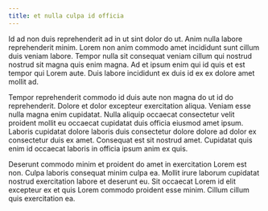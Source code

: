 ```yaml
---
title: et nulla culpa id officia
---
```


Id ad non duis reprehenderit ad in ut sint dolor do ut. Anim nulla labore reprehenderit minim. Lorem non anim commodo amet incididunt sunt cillum duis veniam labore. Tempor nulla sit consequat veniam cillum qui nostrud nostrud sit magna quis enim magna. Ad et ipsum enim qui id quis et est tempor qui Lorem aute. Duis labore incididunt ex duis id ex ex dolore amet mollit ad.

Tempor reprehenderit commodo id duis aute non magna do ut id do reprehenderit. Dolore et dolor excepteur exercitation aliqua. Veniam esse nulla magna enim cupidatat. Nulla aliquip occaecat consectetur velit proident mollit eu occaecat cupidatat duis officia eiusmod amet ipsum. Laboris cupidatat dolore laboris duis consectetur dolore dolore ad dolor ex consectetur duis ex amet. Consequat est sit nostrud amet. Cupidatat quis enim id occaecat laboris in officia ipsum anim ex quis.

Deserunt commodo minim et proident do amet in exercitation Lorem est non. Culpa laboris consequat minim culpa ea. Mollit irure laborum cupidatat nostrud exercitation labore et deserunt eu. Sit occaecat Lorem id elit excepteur ex et quis Lorem commodo proident esse minim. Cillum cillum quis exercitation ea.